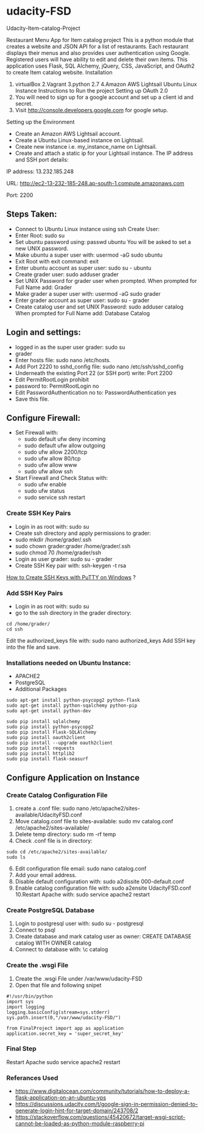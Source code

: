 # udacity-FSD
Udacity-Item-catalog-Project

Restaurant Menu App for Item catalog project This is a python module that creates a
website and JSON API for a list of restaurants. Each restaurant displays their menus
and also provides user authentication using Google. Registered users will have ability
to edit and delete their own items. This application uses Flask, SQL Alchemy, jQuery,
CSS, JavaScript, and OAuth2 to create Item catalog website.
Installation
1. virtualBox
2.Vagrant
3.python 2.7
4.Amazon AWS Lightsail Ubuntu Linux Instance
Instructions to Run the project
Setting up OAuth 2.0
1. You will need to sign up for a google account and set up a client id and secret.
2. Visit http://console.developers.google.com for google setup.

Setting up the Environment
- Create an Amazon AWS Lightsail account.
- Create a Ubuntu Linux-based instance on Lightsail.
- Create new instance i.e. my_instance_name on Lightsail.
- Create and attach a static ip for your Lightsail instance.
The IP address and SSH port details:
<!-- blank line -->
IP address: 13.232.185.248
<!-- blank line -->
URL: http://ec2-13-232-185-248.ap-south-1.compute.amazonaws.com 
<!-- blank line -->
Port: 2200

<h2>Steps Taken:</h2>

- Connect to  Ubuntu Linux instance using ssh
Create User:
- Enter Root: sudo su
- Set ubuntu password using: passwd ubuntu You will be asked to set a new UNIX password.
- Make ubuntu a super user with: usermod -aG sudo ubuntu
- Exit Root with exit command: exit
- Enter ubuntu account as super user: sudo su - ubuntu
- Create grader user: sudo adduser grader
- Set UNIX Password for grader user when prompted. When prompted for Full Name add: Grader
- Make grader a super user with: usermod -aG sudo grader
- Enter grader account as super user: sudo su - grader
- Create catalog user and set UNIX Password: sudo adduser catalog When prompted for Full Name add: Database Catalog 
<h2>Login and settings:</h2>
<ul>
<li> logged in as the super user grader: sudo su <li> grader </li>
<li>Enter hosts file: sudo nano /etc/hosts.</li>
<li> Add Port 2220 to sshd_config file: sudo nano /etc/ssh/sshd_config</li>
<li> Underneath the existing Port 22 (or SSH port) write: Port 2200</li>
<li> Edit PermitRootLogin prohibit<li>password to: PermitRootLogin no</li>
<li> Edit PasswordAuthentication no to: PasswordAuthentication yes</li>
<li> Save this file.</li>
  </ul>
<h2>Configure Firewall:</h2>

- Set Firewall with:
  - sudo default ufw deny incoming
  - sudo default ufw allow outgoing
  - sudo ufw allow 2200/tcp
  - sudo ufw allow 80/tcp
  - sudo ufw allow www
  - sudo ufw allow ssh
- Start Firewall and Check Status with:
  - sudo ufw enable
  - sudo ufw status 
  - sudo service ssh restart

### Create SSH Key Pairs
- Login in as root with: sudo su
- Create ssh directory and apply permissions to grader:
- sudo mkdir /home/grader/.ssh
- sudo chown grader:grader /home/grader/.ssh
- sudo chmod 70 /home/grader/ssh
- Login as user grader: sudo su - grader
- Create SSH Key pair with: ssh-keygen -t rsa
<!-- blank line -->
[How to Create SSH Keys with PuTTY on Windows][identifier] ?
<!-- blank line -->
[identifier]: https://www.digitalocean.com/docs/droplets/how-to/add-ssh-keys/create-with-putty/
<!-- blank line -->
### Add SSH Key Pairs
- Login in as root with: sudo su
- go to the ssh directory in the grader directory:
```
cd /home/grader/
cd ssh
```
Edit the authorized_keys file with: sudo nano authorized_keys
Add SSH key into the file and save.

<!-- blank line -->
### Installations needed on Ubuntu Instance:
- APACHE2
- PostgreSQL
- Additional Packages
```
sudo apt-get install python-psycopg2 python-flask
sudo apt-get install python-sqalchemy python-pip
sudo apt-get install python-dev

sudo pip install sqlalchemy
sudo pip install python-psycopg2
sudo pip install Flask-SQLAlchemy
sudo pip install oauth2client
sudo pip install --upgrade oauth2client
sudo pip install requests
sudo pip install httplib2
sudo pip install flask-seasurf
```
<!-- blank line -->
## Configure Application on Instance

### Create Catalog Configuration File
1. create a .conf file: sudo nano /etc/apache2/sites-available/UdacityFSD.conf
2. Move catalog.conf file to sites-available: sudo mv catalog.conf /etc/apache2/sites-available/
3. Delete temp directory: sudo rm -rf temp
4. Check .conf file is in directory:
```
sudo cd /etc/apache2/sites-available/
sudo ls
```
6. Edit configuration file email: sudo nano catalog.conf
7. Add your email address.
8. Disable default configuration with: sudo a2dissite 000-default.conf
9. Enable catalog configuration file with: sudo a2ensite UdacityFSD.conf
10.Restart Apache with: sudo service apache2 restart

### Create PostgreSQL Database
1. Login to postgresql user with: sudo su - postgresql
2. Connect to psql
3. Create database and mark catalog user as owner: CREATE DATABASE catalog WITH OWNER catalog
4. Connect to database with: \c catalog

### Create the .wsgi File
1. Create the .wsgi File under /var/www/udacity-FSD
2. Open that file and following snipet
```
#!/usr/bin/python
import sys
import logging
logging.basicConfig(stream=sys.stderr)
sys.path.insert(0,"/var/www/udacity-FSD/")

from FinalProject import app as application
application.secret_key = 'super_secret_key'
```
<!-- blank line -->
### Final Step
Restart Apache sudo service apache2 restart
<!-- blank line -->

### Referances Used
- https://www.digitalocean.com/community/tutorials/how-to-deploy-a-flask-application-on-an-ubuntu-vps
- https://discussions.udacity.com/t/google-sign-in-permission-denied-to-generate-login-hint-for-target-domain/243708/2
- https://stackoverflow.com/questions/45420672/target-wsgi-script-cannot-be-loaded-as-python-module-raspberry-pi 
